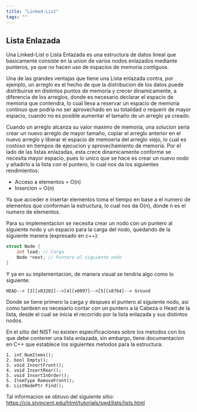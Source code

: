 ```yaml
---
title: "Linked-List"
tags: ""
---
```

## Lista Enlazada

Una Linked-List o Lista Enlazada es una estructura de datos lineal que basicamente consiste en la union de varios nodos enlazados mediante punteros, ya que no hacen uso de espacios de memoria contiguos.

Una de las grandes ventajas que tiene una Lista enlazada contra, por ejemplo, un arreglo es el hecho de que la distribucion de los datos puede distribuirse en distintos puntos de memoria y crecer dinamicamente, a diferencia de los arreglos, donde es necesario declarar el espacio de memoria que contendra, lo cual lleva a reservar un espacio de memoria continuo que podria no ser aprovechado en su totalidad o requerir de mayor espacio, cuando no es posible aumentar el tamaño de un arreglo ya creado.

Cuando un arreglo alcanza su valor maximo de memoria, una solucion seria crear un nuevo arreglo de mayor tamaño, copiar el arreglo anterior en el nuevo arreglo y liberar el espacio de memoeria del arreglo viejo, lo cual es costoso en tiempos de ejecucion y aprovechamiento de memoria. Por el lado de las listas enlazadas, esta crece dinamicamente conforme se necesita mayor espacio, pues lo unico que se hace es crear un nuevo nodo y añadirlo a la lista con el puntero, lo cual nos da los siguientes rendimientos:

-   Acceso a elementos = O(n)
-   Insercion = O(n)

Ya que acceder e insertar elementos toma el tiempo en base a el numero de elementos que conforman la estructura, lo cual nos da O(n), donde n es el numero de elementos.

Para su implementacion se necesita crear un nodo con un puntero al siguiente nodo y un espacio para la carga del nodo, quedando de la siguiente manera (expresado en c++):

```cpp
struct Node {
    int load; // Carga
    Node *next; // Puntero al siguiente nodo
}
```

Y ya en su implementacion, de manera visual se tendria algo como lo siguiente:

    HEAD--> [3][x03202]-->[4][x0097]-->[5][x8764]--> Ground

Donde se tiene primero la carga y despues el puntero al siguiente nodo, asi como tambien es necesario contar con un puntero a la Cabeza o Head de la lista, desde el cual se inicia el recorrido por la lista enlazada y sus distintos nodos.

En el sitio del NIST no existen especificaciones sobre los metodos con los que debe contener una lista enlazada, sin embargo, tiene documentacion en C++ que establece los siguientes metodos para la estructura:

    1. int NumItems();
    2. bool Empty();
    3. void InsertFront();
    4. void InsertRear();
    5. void InsertInOrder();
    5. ItemType RemoveFront();
    6. ListNodePtr Find();

Tal informacion se obtuvo del siguiente sitio: <https://cis.stvincent.edu/html/tutorials/swd/lists/lists.html>
